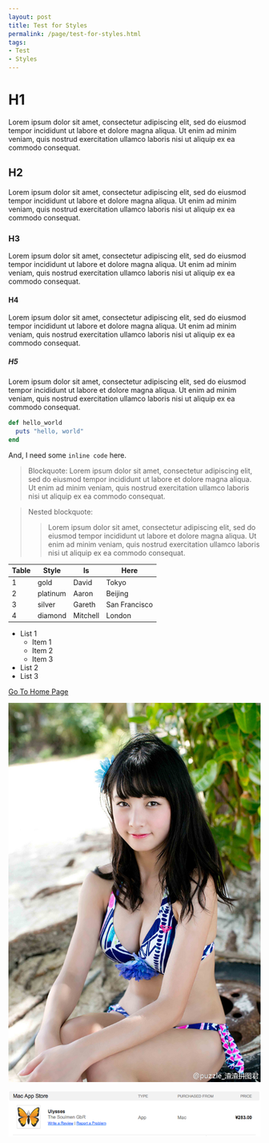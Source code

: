 ```yaml
---
layout: post
title: Test for Styles
permalink: /page/test-for-styles.html
tags:
- Test
- Styles
---
```


# H1

Lorem ipsum dolor sit amet, consectetur adipiscing elit, sed do eiusmod tempor incididunt ut labore et dolore magna aliqua. Ut enim ad minim veniam, quis nostrud exercitation ullamco laboris nisi ut aliquip ex ea commodo consequat.

## H2

Lorem ipsum dolor sit amet, consectetur adipiscing elit, sed do eiusmod tempor incididunt ut labore et dolore magna aliqua. Ut enim ad minim veniam, quis nostrud exercitation ullamco laboris nisi ut aliquip ex ea commodo consequat.

### H3

Lorem ipsum dolor sit amet, consectetur adipiscing elit, sed do eiusmod tempor incididunt ut labore et dolore magna aliqua. Ut enim ad minim veniam, quis nostrud exercitation ullamco laboris nisi ut aliquip ex ea commodo consequat.

#### H4

Lorem ipsum dolor sit amet, consectetur adipiscing elit, sed do eiusmod tempor incididunt ut labore et dolore magna aliqua. Ut enim ad minim veniam, quis nostrud exercitation ullamco laboris nisi ut aliquip ex ea commodo consequat.

##### H5

Lorem ipsum dolor sit amet, consectetur adipiscing elit, sed do eiusmod tempor incididunt ut labore et dolore magna aliqua. Ut enim ad minim veniam, quis nostrud exercitation ullamco laboris nisi ut aliquip ex ea commodo consequat.

```ruby
def hello_world
  puts "hello, world"
end
```

And, I need some `inline code` here.

> Blockquote: Lorem ipsum dolor sit amet, consectetur adipiscing elit, sed do eiusmod tempor incididunt ut labore et dolore magna aliqua. Ut enim ad minim veniam, quis nostrud exercitation ullamco laboris nisi ut aliquip ex ea commodo consequat.

> Nested blockquote:
>  > Lorem ipsum dolor sit amet, consectetur adipiscing elit, sed do eiusmod tempor incididunt ut labore et dolore magna aliqua. Ut enim ad minim veniam, quis nostrud exercitation ullamco laboris nisi ut aliquip ex ea commodo consequat.

| Table | Style | Is | Here |
|----|----|----|----|
| 1 | gold | David | Tokyo |
| 2 | platinum | Aaron | Beijing |
| 3 | silver | Gareth | San Francisco |
| 4 | diamond | Mitchell | London |


* List 1
  * Item 1
  * Item 2
  * Item 3
* List 2
* List 3


[Go To Home Page](https://crispgm.com/)

![](/image/snh48-zhaoyue.jpg)

![](/image/ulysses-order.png)
